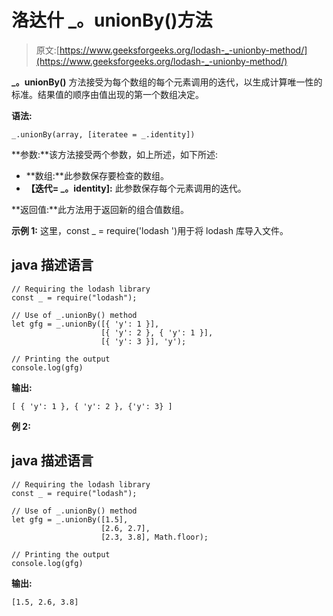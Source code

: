 # 洛达什 _。unionBy()方法

> 原文:[https://www.geeksforgeeks.org/lodash-_-unionby-method/](https://www.geeksforgeeks.org/lodash-_-unionby-method/)

**_。unionBy()** 方法接受为每个数组的每个元素调用的迭代，以生成计算唯一性的标准。结果值的顺序由值出现的第一个数组决定。

**语法:**

```
_.unionBy(array, [iteratee = _.identity])
```

**参数:**该方法接受两个参数，如上所述，如下所述:

*   **数组:**此参数保存要检查的数组。
*   **【迭代= _。identity]:** 此参数保存每个元素调用的迭代。

**返回值:**此方法用于返回新的组合值数组。

**示例 1:** 这里，const _ = require('lodash ')用于将 lodash 库导入文件。

## java 描述语言

```
// Requiring the lodash library  
const _ = require("lodash");  

// Use of _.unionBy() method 
let gfg = _.unionBy([{ 'y': 1 }], 
                    [{ 'y': 2 }, { 'y': 1 }], 
                    [{ 'y': 3 }], 'y'); 

// Printing the output  
console.log(gfg)
```

**输出:**

```
[ { 'y': 1 }, { 'y': 2 }, {'y': 3} ]
```

**例 2:**

## java 描述语言

```
// Requiring the lodash library  
const _ = require("lodash");  

// Use of _.unionBy() method 
let gfg = _.unionBy([1.5], 
                    [2.6, 2.7],
                    [2.3, 3.8], Math.floor); 

// Printing the output  
console.log(gfg)
```

**输出:**

```
[1.5, 2.6, 3.8]
```
